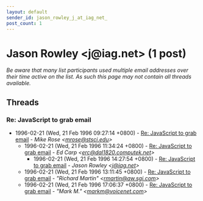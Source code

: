 ```yaml
---
layout: default
sender_id: jason_rowley_j_at_iag_net_
post_count: 1
---
```


# Jason Rowley <j<span>@</span>iag.net> (1 post)

_Be aware that many list participants used multiple email addresses over their time active on the list. As such this page may not contain all threads available._

## Threads

### Re: JavaScript to grab email
+ 1996-02-21 (Wed, 21 Feb 1996 09:27:14 +0800) - [Re: JavaScript to grab email](/archive/1996/02/25556620b5c60ddb94380df05c4f746a28860a467ba6e79d702c86ce769f0a02) - _Mike Rose \<mrose@stsci.edu\>_
  + 1996-02-21 (Wed, 21 Feb 1996 11:34:24 +0800) - [Re: JavaScript to grab email](/archive/1996/02/8a50169d185a5f04a74f9b473aa63aadf8df68217adf4b7e5e0551607dbe946f) - _Ed Carp \<erc@dal1820.computek.net\>_
    + 1996-02-21 (Wed, 21 Feb 1996 14:27:54 +0800) - [Re: JavaScript to grab email](/archive/1996/02/5e1fbacf6781f256166449d75fdb5431214b2d14d9839b037c1e7e8f36b0a39d) - _Jason Rowley \<j@iag.net\>_
  + 1996-02-21 (Wed, 21 Feb 1996 13:11:45 +0800) - [Re: JavaScript to grab email](/archive/1996/02/9d8046b744a8b3145bd71972ae19bbd24d41c0f4d5e94b263d3ddafdc2a8613e) - _"Richard Martin" \<rmartin@aw.sgi.com\>_
  + 1996-02-21 (Wed, 21 Feb 1996 17:06:37 +0800) - [Re: JavaScript to grab email](/archive/1996/02/d73564623028a0446bbeb5f70e68375802362fbbd00b815351e782fdc0ec7700) - _"Mark M." \<markm@voicenet.com\>_

